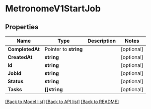 # MetronomeV1StartJob

## Properties

Name | Type | Description | Notes
------------ | ------------- | ------------- | -------------
**CompletedAt** | Pointer to **string** |  | [optional] 
**CreatedAt** | **string** |  | [optional] 
**Id** | **string** |  | [optional] 
**JobId** | **string** |  | [optional] 
**Status** | **string** |  | [optional] 
**Tasks** | **[]string** |  | [optional] 

[[Back to Model list]](../README.md#documentation-for-models) [[Back to API list]](../README.md#documentation-for-api-endpoints) [[Back to README]](../README.md)


